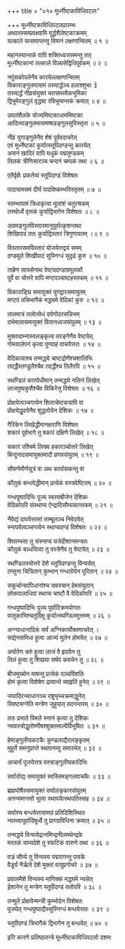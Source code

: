 +++
title = "०१० मूर्ध्नीष्टकाविधिपटलः"

+++
मूर्ध्नीष्टकाविधिपटलप्रारम्भः  
अथातस्सम्प्रवक्ष्यामि मूर्द्धशैलेष्टकाक्रमम्  
यत्काले यत्समाप्तन्तु विमानं लक्षणान्वितम् ॥ १ ॥


महानस्यान्तकं वापि शक्तिध्वजसमन्तु तत्  
मूर्ध्नीष्टकानां तत्काले विन्न्यसेद्विधिपूर्वकम् ॥ २ ॥


नपुंसकोपलेनैव कारयेल्लक्षणान्वितम्  
विकाराङ्गुलमायामं तस्यार्द्धञ्च हलाश्शुभाः ३े  
तस्यार्द्धं नीव्रसंयुक्तं चतस्रस्त्वैकभूमिका  
द्विभूमेरङ्गुलं वृद्ध्या रविभूम्यन्तकं क्रमात् ॥ ४ ॥


उपलंशैलके योज्यमिष्टकाधाममिष्टका  
आदित्याङ्गुलमायामष्षडङ्गुलसुविस्तृता ॥ ५ ॥


नीव्रं युगाङ्गुलेनैव शेषं पूर्ववदाचरेत्  
एवं मूर्ध्नेष्टकां कुर्यात्स्तूपिदण्डन्तु कारयेत्  
असनं खादिरं वापि मधुकं पद्मतुण्डकम्  
तिलकं त्रीणिसारञ्च चन्दनं चम्पकं तथा ॥ ६ ॥


एतैर्वृक्षैः प्रकर्तव्यं स्तूपिदण्डं विशेषतः

पादायामसमं दीर्घं पादविष्कम्भविस्तृतम् ॥ ७ ॥


स्तम्भायामं त्रिधाकृत्वा मूलांशं चतुरश्रकम्  
तस्योर्ध्वे वृत्तकं कुर्याद्विभागेन विशेषतः ॥ ८ ॥


अग्रमङ्गुलविस्तारमानुपूर्वात्कृशन्तथा  
शिखिपादं ततः कुर्याद्विस्तारं त्रिगुणायतम् ।॥ ९ ॥


विस्तारसमविस्तारं योजयेत्तद्वयं समम्  
दण्डमूले शिखीपादं सुस्निग्धं सुदृढं कुरु ॥ १० ॥


ताम्रेण सायसेनाथ वेष्ट्यदण्डाग्रमूलकौ  
पूर्वे वा चोत्तरे वापि मण्टपञ्चाष्टहस्तकम् ॥ ११ ॥


विकाराङ्घ्रि समायुक्तं युगद्वारसमायुतम्  
मण्टपं तत्त्रिभागैकं मद्ध्यमे वेदिकां कुरु ॥ १२ ॥


तालमात्रं तलोत्सेधं दर्पणोदरसन्निभम्  
दर्भमालासमायुक्तं वितानध्वजसंयुतम् ॥ १३ ॥


मुक्तादाम्नास्वलङ्कृत्य तरङ्गेणैव वेष्टयेत्  
गोमयालेपनं कृत्वा पुण्याहं वाचयेत्ततः ॥ १४ ॥


वेदिकायाश्च तन्मद्ध्ये चाष्टद्रोणैश्चशालिभिः  
तदर्द्धैस्तण्डुलैश्चैव तदर्द्धैश्च तिलैरपि ॥ १५ ॥


स्थण्डिलं कारयेधीमान् तन्मद्ध्ये नलिनं लिखेत्  
लाजपुष्पकुशैश्चैव विकिरेत्तु विशेषतः ॥ १६ ॥


प्रोक्षयेत्पञ्चगव्येन शिलाचेष्टकयापि वा  
प्रोक्षयेद्धृदयेनैव शुद्धतोयेन देशिकः ॥ १७ ॥


गैरिकेन लिखेद्धीमानक्षराणि विशेषतः  
शकारं पूर्वभागे तु षकारं दक्षिणे लिखेत् ॥ १८ ॥


सकारं पश्चिमे लिख्य हकारञ्चोत्तरे लिखेत्  
बिन्दुनादसमायुक्तमादौ प्रणवसंयुतम् ॥ १९ ॥


सौवर्णमौर्णसूत्रं वा अथ कार्पासकन्तु वा

कौतुकं बन्धयेद्धीमान् प्रत्येकं वस्त्रवेष्टितम् ॥ २० ॥


गन्धपूष्पादिभिः पूज्य स्वस्वबीजेन देशिकः  
वेदिकोपरि संस्थाप्य ऐन्द्रादिसौम्यकान्तकम् ॥ २१ ॥


नैवेद्यं दापयेत्तासां ताम्बूलञ्च निवेदयेत्  
स्नापयेत्पञ्चगव्येन स्थाप्यदण्डं विशेषतः ॥ २२ ॥


शिवाम्भसा तु संस्नाप्य यजेदीशानमन्त्रतः  
कौतुकं बन्न्धयित्वा तु वस्त्रेणैव तु वेष्टयेत् ॥ २३ ॥


स्थण्डिलस्योत्तरे देशे स्तूपिदण्डन्तु विन्यसेत्  
तन्तुना चित्रितान् कुम्भान् गन्धतोयेन पूरितान् ॥ २४ ॥


सकूर्चान्सापिधानांश्च सवस्त्रान् हेमसंयुतान्  
लोकपालाधिपां स्थाप्य चाष्टौ वै वेदिकोपरि ॥ २५ ॥


गन्धपुष्पादिभिः पूज्य पूर्वादिक्रमयोगतः  
वालुकाभिश्चतुर्दिक्षु कुर्यात्स्थण्डिलमुत्तमम् ॥ २६ ॥


अग्न्याधानादिकं सर्वं अग्निकार्योक्तमाचरेत् ।  
सद्येनसमिधा हुत्वा आज्यं मूलेन होमयेत् ॥ २७ ॥


अघोरेण चरुं हुत्वा लाजं वै हृदयेन तु  
तिलं हुत्वा तु शिखया सर्षपं कवचेन तु ॥ २८ ॥


बीजमुख्येन माषन्तु प्रत्येकं पञ्चविंशतिः  
होमं कृत्वा विशेषेण द्रव्यान्ते व्याहृतिं हुनेत् ॥ २९ ॥


जयादिरभ्याधानञ्च राष्ट्रभृच्चक्रमाद्धुनेत्  
स्विष्टमग्नेति मन्त्रेण जुहुयात् तदनन्तरम् ॥ ३० ॥


ततः प्रभाते विमले स्नानं कृत्वा तु देशिकः  
नववस्त्रोद्धृतोष्णीषश्शुक्लमाल्यैर्विभूषितः ॥ ३१ ॥


हेमाङ्गुलीयकटकैः कुण्डलाद्यैरलङ्कृतम्  
मुहूर्ते समनुप्राप्ते स्थापनन्तु समारभेत् ॥ ३२ ॥


आचार्यं पूजयेत्तत्र वस्त्राङ्गुलीयकादिभिः

सर्वातोद्य समायुक्तं स्वस्तिमङ्गलवाचकैः ॥ ३३ ॥


ब्रह्मघोषैस्समायुक्तं सर्वालङ्कारसंयुतम्  
अनन्यमानसो भूत्वा स्थापयेत्स्थपतिस्सह ॥ ३४ ॥


सर्वाश्च बन्धयेत्तासामग्रं प्रतिदिशिस्थितः  
न्यस्त्वापूर्वादिषूर्ध्वे तु प्रागग्रविधिना क्रमात् ॥ ३५ ॥


तन्मद्ध्ये विन्यसेद्रत्नमिन्द्रनीलमथेन्द्रके  
मरतकं याम्यदेशे तु स्फटिकं वारुणे तथा ॥ ३६ ॥


वज्रं सौम्ये तु विन्यस्य पद्मरागन्तु पावके  
वैडूर्यं नैर्ऋते देशे मुक्तां वायुप्रगोचरे ॥ ३७ ॥


प्रवालमैशे विन्यस्य माणिक्कं मद्ध्यमे न्यसेत्  
ईशानेन तु मन्त्रेण स्तूपीदण्डं ततोपरि ॥ ३८ ॥


तन्मूले प्रोक्षयेन्मन्त्री कुम्भोदेन विशेषतः  
पूजयेत् गन्धपुष्पाद्यैस्सुस्निग्धं बन्धयेत्ततः ॥ ३९ ॥


स्तूपीदण्डं त्रिभागैकं द्विभागेन तु बन्धयेत् ॥ ४० ॥



इति कारणे प्रतिष्ठातन्त्रे मूर्ध्नीष्टकाविधिपटलो दशमः
